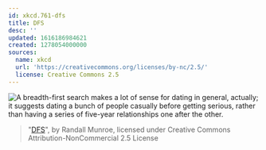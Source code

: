 ```yaml
---
id: xkcd.761-dfs
title: DFS
desc: ''
updated: 1616186984621
created: 1278054000000
sources:
  name: xkcd
  url: 'https://creativecommons.org/licenses/by-nc/2.5/'
  license: Creative Commons 2.5
---
```

![A breadth-first search makes a lot of sense for dating in general, actually; it suggests dating a bunch of people casually before getting serious, rather than having a series of five-year relationships one after the other.](https://imgs.xkcd.com/comics/dfs.png)
> "[DFS](https://xkcd.com/761/)", by Randall Munroe, licensed under Creative Commons Attribution-NonCommercial 2.5 License

